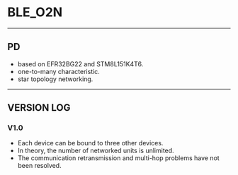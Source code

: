 # BLE_O2N
----
## PD
* based on EFR32BG22 and STM8L151K4T6.
* one-to-many characteristic.
* star topology networking.
---
## VERSION LOG
### V1.0
* Each device can be bound to three other devices.
* In theory, the number of networked units is unlimited.
* The communication retransmission and multi-hop problems have not been resolved.

